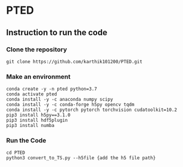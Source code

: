 # PTED

## Instruction to run the code
### Clone the repository
``` shell
git clone https://github.com/karthik101200/PTED.git
```

### Make an environment
``` shell
conda create -y -n pted python=3.7
conda activate pted
conda install -y -c anaconda numpy scipy
conda install -y -c conda-forge h5py opencv tqdm
conda install -y -c pytorch pytorch torchvision cudatoolkit=10.2
pip3 install h5py==3.1.0
pip3 install hdf5plugin
pip3 install numba
```
### Run the Code 
``` shell
cd PTED
python3 convert_to_TS.py --h5file {add the h5 file path}
```
